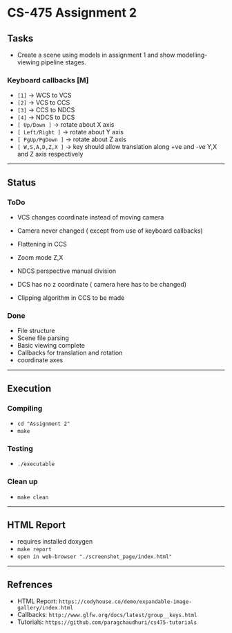 # CS-475 Assignment 2

## Tasks

- Create a scene using models in assignment 1 and show modelling-viewing pipeline stages.

### Keyboard callbacks [M]

- `[1]` -> WCS to VCS
- `[2]` -> VCS to CCS
- `[3]` -> CCS to NDCS
- `[4]` -> NDCS to DCS
- `[ Up/Down ]` -> rotate about X axis 
- `[ Left/Right ]` -> rotate about Y axis
- `[ PgUp/PgDown ]` -> rotate about Z axis
- `[ W,S,A,D,Z,X ]` -> key should allow translation along +ve and -ve Y,X and Z axis respectively

---

## Status

### ToDo
- VCS changes coordinate instead of moving camera
- Camera never changed ( except from use of keyboard callbacks)
- Flattening in CCS
- Zoom mode Z,X
- NDCS perspective manual division
- DCS has no z coordinate ( camera here has to be changed)

- Clipping algorithm in CCS to be made

### Done
- File structure
- Scene file parsing
- Basic viewing complete
- Callbacks for translation and rotation 
- coordinate axes

---

## Execution

### Compiling
- `cd "Assignment 2"`
- `make`

### Testing
- `./executable`

### Clean up
- `make clean`

---

## HTML Report
- requires installed doxygen 
- `make report`
- `open in web-browser "./screenshot_page/index.html"`

---

## Refrences
- HTML Report: `https://codyhouse.co/demo/expandable-image-gallery/index.html`
- Callbacks: `http://www.glfw.org/docs/latest/group__keys.html`
- Tutorials: `https://github.com/paragchaudhuri/cs475-tutorials`

	